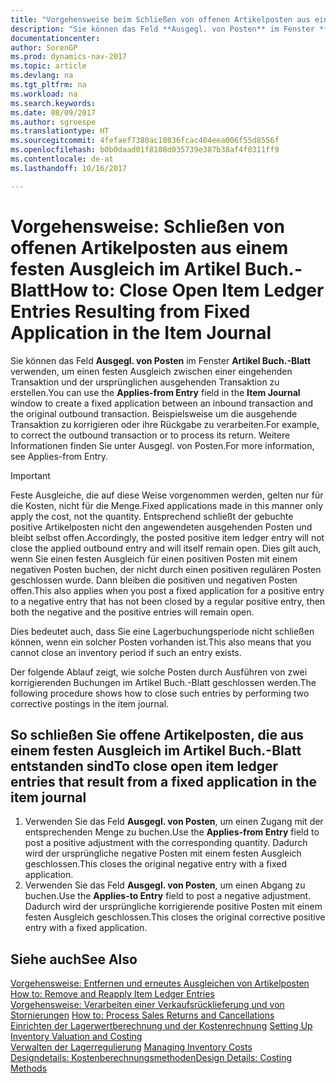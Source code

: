 ```yaml
---
title: "Vorgehensweise beim Schließen von offenen Artikelposten aus einem festen Ausgleich im Artikel Buch.-Blatt"
description: "Sie können das Feld **Ausgegl. von Posten** im Fenster **Artikel Buch.-Blatt** verwenden, um einen festen Ausgleich zwischen einer eingehenden Transaktion und der ursprünglichen ausgehenden Transaktion zu erstellen. Beispielsweise um die ausgehende Transaktion zu korrigieren oder ihre Rückgabe zu verarbeiten."
documentationcenter: 
author: SorenGP
ms.prod: dynamics-nav-2017
ms.topic: article
ms.devlang: na
ms.tgt_pltfrm: na
ms.workload: na
ms.search.keywords: 
ms.date: 08/09/2017
ms.author: sgroespe
ms.translationtype: HT
ms.sourcegitcommit: 4fefaef7380ac10836fcac404eea006f55d8556f
ms.openlocfilehash: b0b0daad01f8108d035739e387b38af4f0311ff9
ms.contentlocale: de-at
ms.lasthandoff: 10/16/2017

---
```

# <a name="how-to-close-open-item-ledger-entries-resulting-from-fixed-application-in-the-item-journal"></a><span data-ttu-id="03050-104">Vorgehensweise: Schließen von offenen Artikelposten aus einem festen Ausgleich im Artikel Buch.-Blatt</span><span class="sxs-lookup"><span data-stu-id="03050-104">How to: Close Open Item Ledger Entries Resulting from Fixed Application in the Item Journal</span></span>
<span data-ttu-id="03050-105">Sie können das Feld **Ausgegl. von Posten** im Fenster **Artikel Buch.-Blatt** verwenden, um einen festen Ausgleich zwischen einer eingehenden Transaktion und der ursprünglichen ausgehenden Transaktion zu erstellen.</span><span class="sxs-lookup"><span data-stu-id="03050-105">You can use the **Applies-from Entry** field in the **Item Journal** window to create a fixed application between an inbound transaction and the original outbound transaction.</span></span> <span data-ttu-id="03050-106">Beispielsweise um die ausgehende Transaktion zu korrigieren oder ihre Rückgabe zu verarbeiten.</span><span class="sxs-lookup"><span data-stu-id="03050-106">For example, to correct the outbound transaction or to process its return.</span></span> <span data-ttu-id="03050-107">Weitere Informationen finden Sie unter Ausgegl. von Posten.</span><span class="sxs-lookup"><span data-stu-id="03050-107">For more information, see Applies-from Entry.</span></span>  

> [!IMPORTANT]  
>  <span data-ttu-id="03050-108">Feste Ausgleiche, die auf diese Weise vorgenommen werden, gelten nur für die Kosten, nicht für die Menge.</span><span class="sxs-lookup"><span data-stu-id="03050-108">Fixed applications made in this manner only apply the cost, not the quantity.</span></span> <span data-ttu-id="03050-109">Entsprechend schließt der gebuchte positive Artikelposten nicht den angewendeten ausgehenden Posten und bleibt selbst offen.</span><span class="sxs-lookup"><span data-stu-id="03050-109">Accordingly, the posted positive item ledger entry will not close the applied outbound entry and will itself remain open.</span></span> <span data-ttu-id="03050-110">Dies gilt auch, wenn Sie einen festen Ausgleich für einen positiven Posten mit einem negativen Posten buchen, der nicht durch einen positiven regulären Posten geschlossen wurde. Dann bleiben die positiven und negativen Posten offen.</span><span class="sxs-lookup"><span data-stu-id="03050-110">This also applies when you post a fixed application for a positive entry to a negative entry that has not been closed by a regular positive entry, then both the negative and the positive entries will remain open.</span></span>  
>   
>  <span data-ttu-id="03050-111">Dies bedeutet auch, dass Sie eine Lagerbuchungsperiode nicht schließen können, wenn ein solcher Posten vorhanden ist.</span><span class="sxs-lookup"><span data-stu-id="03050-111">This also means that you cannot close an inventory period if such an entry exists.</span></span>  

<span data-ttu-id="03050-112">Der folgende Ablauf zeigt, wie solche Posten durch Ausführen von zwei korrigierenden Buchungen im Artikel Buch.-Blatt geschlossen werden.</span><span class="sxs-lookup"><span data-stu-id="03050-112">The following procedure shows how to close such entries by performing two corrective postings in the item journal.</span></span>  

## <a name="to-close-open-item-ledger-entries-that-result-from-a-fixed-application-in-the-item-journal"></a><span data-ttu-id="03050-113">So schließen Sie offene Artikelposten, die aus einem festen Ausgleich im Artikel Buch.-Blatt entstanden sind</span><span class="sxs-lookup"><span data-stu-id="03050-113">To close open item ledger entries that result from a fixed application in the item journal</span></span>  

1.  <span data-ttu-id="03050-114">Verwenden Sie das Feld **Ausgegl. von Posten**, um einen Zugang mit der entsprechenden Menge zu buchen.</span><span class="sxs-lookup"><span data-stu-id="03050-114">Use the **Applies-from Entry** field to post a positive adjustment with the corresponding quantity.</span></span> <span data-ttu-id="03050-115">Dadurch wird der ursprüngliche negative Posten mit einem festen Ausgleich geschlossen.</span><span class="sxs-lookup"><span data-stu-id="03050-115">This closes the original negative entry with a fixed application.</span></span>  
2.  <span data-ttu-id="03050-116">Verwenden Sie das Feld **Ausgegl. von Posten**, um einen Abgang zu buchen.</span><span class="sxs-lookup"><span data-stu-id="03050-116">Use the **Applies-to Entry** field to post a negative adjustment.</span></span> <span data-ttu-id="03050-117">Dadurch wird der ursprüngliche korrigierende positive Posten mit einem festen Ausgleich geschlossen.</span><span class="sxs-lookup"><span data-stu-id="03050-117">This closes the original corrective positive entry with a fixed application.</span></span>  

## <a name="see-also"></a><span data-ttu-id="03050-118">Siehe auch</span><span class="sxs-lookup"><span data-stu-id="03050-118">See Also</span></span>  
[<span data-ttu-id="03050-119">Vorgehensweise: Entfernen und erneutes Ausgleichen von Artikelposten</span><span class="sxs-lookup"><span data-stu-id="03050-119"> How to: Remove and Reapply Item Ledger Entries</span></span>](finance-how-to-remove-and-reapply-item-entries.md)  
 <span data-ttu-id="03050-120">[Vorgehensweise: Verarbeiten einer Verkaufsrücklieferung und von Stornierungen](sales-how-process-sales-returns-cancellations.md) </span><span class="sxs-lookup"><span data-stu-id="03050-120">[How to: Process Sales Returns and Cancellations](sales-how-process-sales-returns-cancellations.md) </span></span>  
 <span data-ttu-id="03050-121">[Einrichten der Lagerwertberechnung und der Kostenrechnung](finance-set-up-inventory-valuation-and-costing.md) </span><span class="sxs-lookup"><span data-stu-id="03050-121">[Setting Up Inventory Valuation and Costing](finance-set-up-inventory-valuation-and-costing.md) </span></span>  
 <span data-ttu-id="03050-122">[Verwalten der Lagerregulierung](finance-manage-inventory-costs.md) </span><span class="sxs-lookup"><span data-stu-id="03050-122">[Managing Inventory Costs](finance-manage-inventory-costs.md) </span></span>  
 [<span data-ttu-id="03050-123">Designdetails: Kostenberechnungsmethoden</span><span class="sxs-lookup"><span data-stu-id="03050-123">Design Details: Costing Methods</span></span>](design-details-costing-methods.md)

